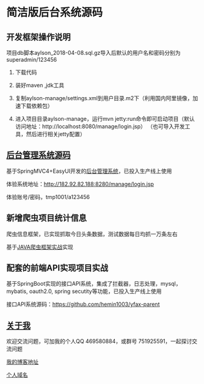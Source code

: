
# 简洁版后台系统源码

## 开发框架操作说明

项目db脚本aylson_2018-04-08.sql.gz导入后默认的用户名和密码分别为superadmin/123456

1. 下载代码

2. 装好maven ,jdk工具

3. 复制aylson-manage/settings.xml到用户目录.m2下（利用国内阿里镜像，加速下载依赖包）

4. 进入项目目录aylson-manage，运行mvn jetty:run命令即可启动项目（默认访问地址：http://localhost:8080/manage/login.jsp）
（也可导入开发工具，然后进行相关jetty配置）


## [后台管理系统源码](https://github.com/hemin1003/aylson-parent)

基于SpringMVC4+EasyUI开发的[后台管理系统](https://github.com/hemin1003/aylson-parent)，已投入生产线上使用

体验系统地址：http://182.92.82.188:8280/manage/login.jsp

体验账号/密码，tmp1001/a123456

## 新增爬虫项目统计信息

爬虫信息框架，已实现抓取今日头条数据，测试数据每日均抓一万条左右

基于[JAVA爬虫框架实战](https://github.com/hemin1003/java-spider)实现

## 配套的前端API实现项目实战

基于SpringBoot实现的接口API系统，集成了拦截器，日志处理，mysql，mybatis, oauth2.0, spring secutity等功能，已投入生产线上使用

接口API系统源码：https://github.com/hemin1003/yfax-parent

## [关于我](http://heminit.com/about/)

欢迎交流问题，可加我的个人QQ 469580884，或群号 751925591，一起探讨交流问题

[我的博客地址](http://blog.csdn.net/hemin1003)

[个人域名](http://heminit.com)
